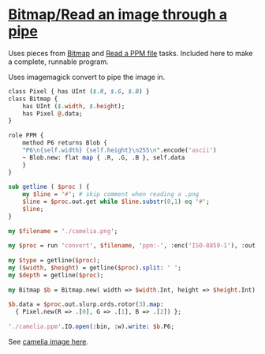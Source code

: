 [1]: https://rosettacode.org/wiki/Bitmap/Read_an_image_through_a_pipe

# [Bitmap/Read an image through a pipe][1]

Uses pieces from [ Bitmap](https://rosettacode.org/wiki/Bitmap#Raku) and [ Read a PPM file](https://rosettacode.org/wiki/Bitmap/Read_a_PPM_file#Raku) tasks. Included here to make a complete, runnable program.



Uses imagemagick convert to pipe the image in.

```perl
class Pixel { has UInt ($.R, $.G, $.B) }
class Bitmap {
    has UInt ($.width, $.height);
    has Pixel @.data;
}
 
role PPM {
    method P6 returns Blob {
	"P6\n{self.width} {self.height}\n255\n".encode('ascii')
	~ Blob.new: flat map { .R, .G, .B }, self.data
    }
}
 
sub getline ( $proc ) {
    my $line = '#'; # skip comment when reading a .png
    $line = $proc.out.get while $line.substr(0,1) eq '#';
    $line;
}
 
my $filename = './camelia.png';
 
my $proc = run 'convert', $filename, 'ppm:-', :enc('ISO-8859-1'), :out;
 
my $type = getline($proc);
my ($width, $height) = getline($proc).split: ' ';
my $depth = getline($proc);
 
my Bitmap $b = Bitmap.new( width => $width.Int, height => $height.Int) but PPM;
 
$b.data = $proc.out.slurp.ords.rotor(3).map:
  { Pixel.new(R => .[0], G => .[1], B => .[2]) };
 
'./camelia.ppm'.IO.open(:bin, :w).write: $b.P6;
```


See [camelia image here](https://github.com/thundergnat/rc/blob/master/img/camelia.png).